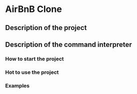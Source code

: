 # AirBnB Clone
## Description of the project


## Description of the command interpreter


### How to start the project


### Hot to use the project


### Examples
